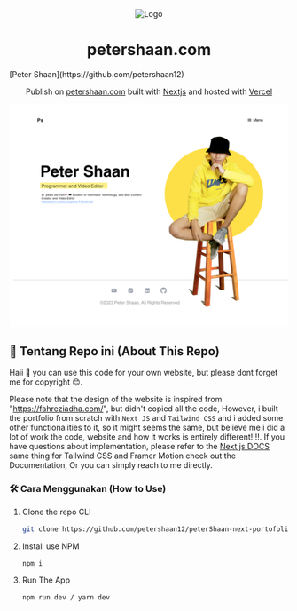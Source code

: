 <div align="center">
  <img alt="Logo" src="https://raw.githubusercontent.com/petershaan12/peterShaan-next-portofolio/16c75083de4d37db79d2cace39fc748617af93f4/public/logo.png" width="100" />
</div>
<h1 align="center">
  petershaan.com
</h1>
[Peter Shaan](https://github.com/petershaan12)
<p align="center">
  Publish on <a href="https://petershaan.com" target="_blank">petershaan.com</a> built with <a href="https://nextjs.org/" target="_blank">Nextjs</a> and hosted with <a href="https://vercel.com/" target="_blank">Vercel</a>
</p>

![demo](https://raw.githubusercontent.com/petershaan12/peterShaan-next-portofolio/main/public/preview.png)
## 🚨 Tentang Repo ini (About This Repo)

Haii 👋 you can use this code for your own website, but please dont forget me for copyright 😊.

Please note that the design of the website is inspired from "https://fahreziadha.com/", but didn't copied all the code, However, i built the portfolio from scratch with `Next JS` and `Tailwind CSS`  and i added some other functionalities to it, so it might seems the same, but believe me i did a lot of work the code, website and how it works is entirely different!!!!. If you have questions about implementation, please refer to the [Next.js DOCS](https://nextjs.org/docs) same thing for Tailwind CSS and Framer Motion check out the Documentation, Or you can simply reach to me directly.


### 🛠 Cara Menggunakan (How to Use)

1. Clone the repo CLI

   ```sh
   git clone https://github.com/petershaan12/peterShaan-next-portofolio.git
   ```

2. Install use NPM 

   ```sh
   npm i
   ```

3. Run The App

   ```sh
   npm run dev / yarn dev
   ```
